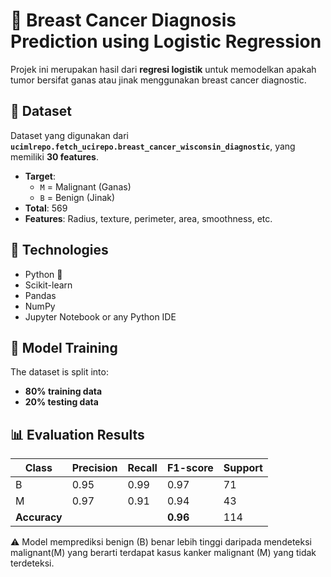# 🧠 Breast Cancer Diagnosis Prediction using Logistic Regression

Projek ini merupakan hasil dari **regresi logistik** untuk memodelkan apakah tumor bersifat ganas atau jinak menggunakan breast cancer diagnostic.

## 📁 Dataset

Dataset yang digunakan dari **`ucimlrepo.fetch_ucirepo.breast_cancer_wisconsin_diagnostic`**, yang memiliki **30 features**.

- **Target**: 
  - `M` = Malignant (Ganas)
  - `B` = Benign (Jinak)
- **Total**: 569
- **Features**: Radius, texture, perimeter, area, smoothness, etc.

## 🚀 Technologies

- Python 🐍
- Scikit-learn
- Pandas
- NumPy
- Jupyter Notebook or any Python IDE

## 🧪 Model Training

The dataset is split into:
- **80% training data**
- **20% testing data**

## 📊 Evaluation Results
| Class        | Precision | Recall | F1-score | Support |
| ------------ | --------- | ------ | -------- | ------- |
| B            | 0.95      | 0.99   | 0.97     | 71      |
| M            | 0.97      | 0.91   | 0.94     | 43      |
| **Accuracy** |           |        | **0.96** | 114     |

⚠️ Model memprediksi benign (B) benar lebih tinggi daripada mendeteksi malignant(M) yang berarti terdapat kasus kanker malignant (M) yang tidak terdeteksi.
